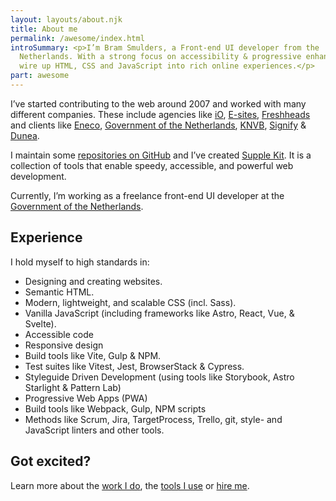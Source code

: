 ```yaml
---
layout: layouts/about.njk
title: About me
permalink: /awesome/index.html
introSummary: <p>I’m Bram Smulders, a Front-end UI developer from the
  Netherlands. With a strong focus on accessibility & progressive enhancement I
  wire up HTML, CSS and JavaScript into rich online experiences.</p>
part: awesome
---
```


I’ve started contributing to the web around 2007 and worked with many different companies. These include agencies like [iO](https://www.iodigital.com), [E-sites](https://www.e-sites.nl/), [Freshheads](http://freshheads.com) and clients like [Eneco](http://eneco.com), [Government of the Netherlands](https://www.government.nl), [KNVB](http://knvb.nl), [Signify](https://www.signify.com) & [Dunea](http://dunea.nl).

I maintain some [repositories on GitHub](https://github.com/bramsmulders) and I’ve created [Supple Kit](https://github.com/supple-kit/). It is a collection of tools that enable speedy, accessible, and powerful web development.

Currently, I’m working as a freelance front-end UI developer at the [Government of the Netherlands](https://www.government.nl).

## Experience

I hold myself to high standards in:

- Designing and creating websites.
- Semantic HTML.
- Modern, lightweight, and scalable CSS (incl. Sass).
- Vanilla JavaScript (including frameworks like Astro, React, Vue, & Svelte).
- Accessible code
- Responsive design
- Build tools like Vite, Gulp & NPM.
- Test suites like Vitest, Jest, BrowserStack & Cypress.
- Styleguide Driven Development (using tools like Storybook, Astro Starlight & Pattern Lab)
- Progressive Web Apps (PWA)
- Build tools like Webpack, Gulp, NPM scripts
- Methods like Scrum, Jira, TargetProcess, Trello, git, style- and JavaScript linters and other tools.

## Got excited?

Learn more about the [work I do](/working), the [tools I use](/using) or [hire me](/available).
